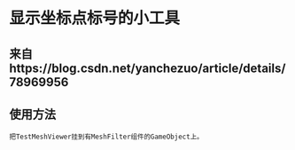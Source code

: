 # 显示坐标点标号的小工具
## 来自https://blog.csdn.net/yanchezuo/article/details/78969956
## 使用方法
```
把TestMeshViewer挂到有MeshFilter组件的GameObject上。
```
